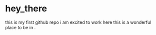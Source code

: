 # hey_there
this is my first github repo
i am excited to work here
this is a wonderful place to be in .
